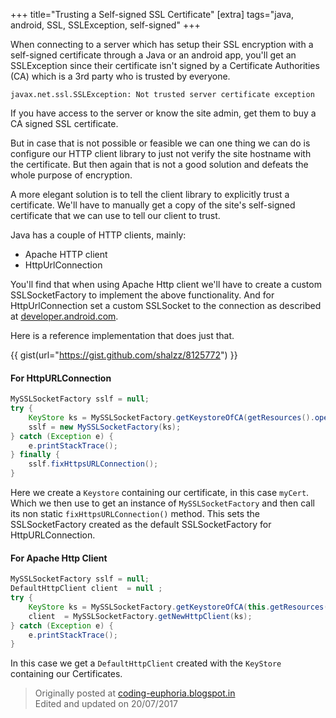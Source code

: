 +++
title="Trusting a Self-signed SSL Certificate"
[extra]
tags="java, android, SSL, SSLException, self-signed"
+++

When connecting to a server which has setup their SSL encryption with a self-signed certificate
through a Java or an android app, you'll get an SSLException since their certificate isn't signed
by a Certificate Authorities (CA) which is a 3rd party who is trusted by everyone.

```text
javax.net.ssl.SSLException: Not trusted server certificate exception
```

If you have access to the server or know the site admin, get them to buy a CA signed SSL certificate.

But in case that is not possible or feasible we can one thing we can do is
configure our HTTP client library to just not verify the site hostname with the certificate.
But then again that is not a good solution and defeats the whole purpose of encryption.

<!-- more -->

A more elegant solution is to tell the client library to explicitly trust a certificate.
We'll have to manually get a copy of the site's self-signed certificate that we can use
to tell our client to trust.

Java has a couple of HTTP clients, mainly:
* Apache HTTP client
* HttpUrlConnection

You'll find that when using Apache Http client we'll have to create a custom SSLSocketFactory to implement the above 
functionality.
And for HttpUrlConnection set a custom SSLSocket to the connection as described at [developer.android.com][1]. 

Here is a reference implementation that does just that.

{{ gist(url="https://gist.github.com/shalzz/8125772") }}

#### For HttpURLConnection

```java
MySSLSocketFactory sslf = null;
try {
    KeyStore ks = MySSLSocketFactory.getKeystoreOfCA(getResources().openRawResource(R.raw.myCert));
    sslf = new MySSLSocketFactory(ks);
} catch (Exception e) {
    e.printStackTrace();
} finally {
    sslf.fixHttpsURLConnection();
}
```

Here we create a `Keystore` containing our certificate, in this case `myCert`.
Which we then use to get an instance of `MySSLSocketFactory` and then call its non static `fixHttpsURLConnection()` method.
This sets the SSLSocketFactory created as the default SSLSocketFactory for HttpURLConnection. 


#### For Apache Http Client

```java
MySSLSocketFactory sslf = null;
DefaultHttpClient client  = null ;
try {
    KeyStore ks = MySSLSocketFactory.getKeystoreOfCA(this.getResources().openRawResource(R.raw.myCert));
    client  = MySSLSocketFactory.getNewHttpClient(ks);
} catch (Exception e) {
    e.printStackTrace();
}
```

In this case we get a `DefaultHttpClient` created with the `KeyStore` containing our Certificates.

> Originally posted at [coding-euphoria.blogspot.in][2]  
> Edited and updated on 20/07/2017

[1]: https://developer.android.com/training/articles/security-ssl.html
[2]: https://coding-euphoria.blogspot.in/2013/12/custom-sslsocketfactory-that-trusts.html
